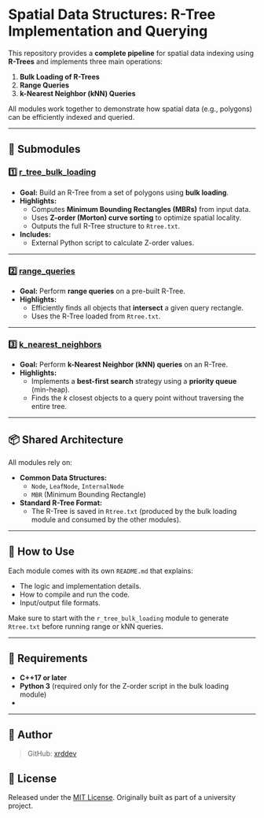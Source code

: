 # Spatial Data Structures: R-Tree Implementation and Querying

This repository provides a **complete pipeline** for spatial data indexing using **R-Trees** and implements three main operations:

1. **Bulk Loading of R-Trees**
2. **Range Queries**
3. **k-Nearest Neighbor (kNN) Queries**

All modules work together to demonstrate how spatial data (e.g., polygons) can be efficiently indexed and queried.

---

## 📂 Submodules

### 1️⃣ [r_tree_bulk_loading](./r_tree_bulk_loading)

- **Goal:** Build an R-Tree from a set of polygons using **bulk loading**.
- **Highlights:**
    - Computes **Minimum Bounding Rectangles (MBRs)** from input data.
    - Uses **Z-order (Morton) curve sorting** to optimize spatial locality.
    - Outputs the full R-Tree structure to `Rtree.txt`.
- **Includes:**
    - External Python script to calculate Z-order values.

---

### 2️⃣ [range_queries](./range_queries)

- **Goal:** Perform **range queries** on a pre-built R-Tree.
- **Highlights:**
    - Efficiently finds all objects that **intersect** a given query rectangle.
    - Uses the R-Tree loaded from `Rtree.txt`.

---

### 3️⃣ [k_nearest_neighbors](./k_nearest_neighbors)

- **Goal:** Perform **k-Nearest Neighbor (kNN) queries** on an R-Tree.
- **Highlights:**
    - Implements a **best-first search** strategy using a **priority queue** (min-heap).
    - Finds the *k* closest objects to a query point without traversing the entire tree.

---

## 📦 Shared Architecture

All modules rely on:

- **Common Data Structures:**
    - `Node`, `LeafNode`, `InternalNode`
    - `MBR` (Minimum Bounding Rectangle)
- **Standard R-Tree Format:**
    - The R-Tree is saved in `Rtree.txt` (produced by the bulk loading module and consumed by the other modules).

---

## 🚀 How to Use

Each module comes with its own `README.md` that explains:

- The logic and implementation details.
- How to compile and run the code.
- Input/output file formats.

Make sure to start with the `r_tree_bulk_loading` module to generate `Rtree.txt` before running range or kNN queries.

---

## 🔧 Requirements

- **C++17 or later**
- **Python 3** (required only for the Z-order script in the bulk loading module)
- 
---
## 👤 Author

> GitHub: [xrddev](https://github.com/xrddev)


## 📝 License

Released under the [MIT License](LICENSE). Originally built as part of a university project.
